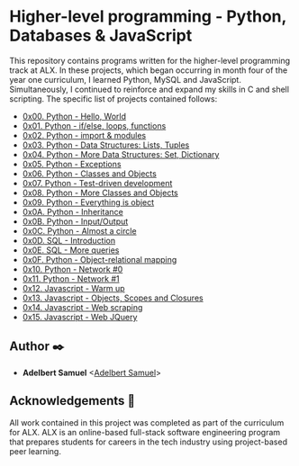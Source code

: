 # Higher-level programming - Python, Databases & JavaScript

This repository contains programs written for the higher-level programming
track at ALX. In these projects, which began occurring in month
four of the year one curriculum, I learned Python, MySQL and JavaScript.
Simultaneously, I continued to reinforce and expand my skills in C and shell
scripting. The specific list of projects contained follows:

* [0x00. Python - Hello, World](./0x00-python-hello_world)
* [0x01. Python - if/else, loops, functions](./0x01-python-if_else_loops_functions)
* [0x02. Python - import & modules](./0x02-python-import_modules)
* [0x03. Python - Data Structures: Lists, Tuples](./0x03-python-data_structures)
* [0x04. Python - More Data Structures: Set, Dictionary](./0x04-python-more_data_structures)
* [0x05. Python - Exceptions](./0x05-python-exceptions)
* [0x06. Python - Classes and Objects](./0x06-python-classes)
* [0x07. Python - Test-driven development](./0x07-python-test_driven_development)
* [0x08. Python - More Classes and Objects](./0x08-python-more_classes)
* [0x09. Python - Everything is object](./0x09-python-everything_is_object)
* [0x0A. Python - Inheritance](./0x0A-python-inheritance)
* [0x0B. Python - Input/Output](./0x0B-python-input_output)
* [0x0C. Python - Almost a circle](./0x0C-python-almost_a_circle)
* [0x0D. SQL - Introduction](./0x0D-SQL_introduction)
* [0x0E. SQL - More queries](./0x0E-SQL_more_queries)
* [0x0F. Python - Object-relational mapping](./0x0F-python-object_relational_mapping)
* [0x10. Python - Network #0](./0x10-python-network_0)
* [0x11. Python - Network #1](./0x11-python-network_1)
* [0x12. Javascript - Warm up](./0x12-javascript-warm_up)
* [0x13. Javascript - Objects, Scopes and Closures](./0x13-javascript_objects_scopes_closures)
* [0x14. Javascript - Web scraping](./0x14-javascript-web_scraping)
* [0x15. Javascript - Web JQuery](./0x15-javascript-web_jquery)

## Author :black_nib:

* **Adelbert Samuel** <[Adelbert Samuel](https://github.com/adelber-samuel)>

## Acknowledgements :pray:

All work contained in this project was completed as part of the curriculum for
ALX. ALX is an online-based full-stack software
engineering program that prepares students for careers in the tech industry
using project-based peer learning.
